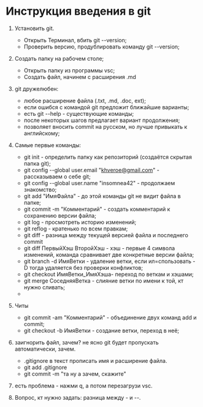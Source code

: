 # Инструкция введения в git

1. Установить git.
    * Открыть Терминал, вбить git --version;
    * Проверить версию, продублировать команду git --version;

2. Создать папку на рабочем столе;
    * Открыть папку из программы vsc;
    * Создать файл, начинем с расширения .md

3. git дружелюбен:
    
    * любое расширение файла (.txt, .md, .doc, ext);
    * если ошибся с командой git предложит ближайшие варианты;
    * есть git --help - существующие команды;
    * после некоторых шагов предлагает вариант продолжения;
    * позволяет вносить commit на русском, но лучше привыкать к английскому;

4. Самые первые команды:

    * git init - определить папку как репозиторий (создаётся скрытая папка git);
    * git config --global user.email "khveroe@gmail.com" - рассказываем о себе git;
    * git config --global user.name "insomnea42" - продолжаем знакомство;
    * git add "ИмяФайла" - до этой команды git не видит файла в папке;
    * git commit -m "Комментарий" - создать комментарий к сохранению версии файла;
    * git log - просмотреть историю изменений;
    * git reflog - кратенько по всем правкам;
    * git diff - разница между текущей версией файла и последнего commit
    * git diff ПервыйХэш ВторойХэш - хэш - первые 4 символа изменений, команда сравнивает две конкретные версии файла;
    * git branch -d ИмяВетки - удаление ветки, если ил=спользовать -D тогда удаляется без проверки конфликтов;
    * git checkout ИмяВетки_ИмяХэша- переход по веткам и хэшами;
    * git merge СоседняяВетка - слияние ветки по имени к той, кт нужно сливать;
    *    

5. Читы
    * git commit -am "Комментарий" - объединение двух команд  add и commit;
    * git checkout -b ИмяВетки - создание ветки, переход в неё;

6. заигнорить файл, зачем? не ясно git будет пропускать автоматически, зачем.
   * .gitignore в текст прописать имя и расширение файла.
   * git add .gitignore
   * git commit -m "та ну а зачем, скажите" 

7. есть проблема - нажми q, а потом перезагрузи vsc.

8. Вопрос, кт нужно задать: разница между - и --.
